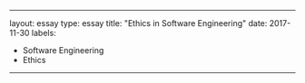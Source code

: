 
---
layout: essay
type: essay
title: "Ethics in Software Engineering"
date: 2017-11-30
labels:
  - Software Engineering
  - Ethics
---
